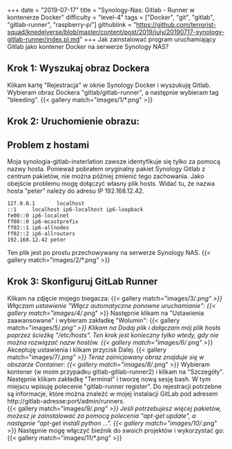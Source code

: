 +++
date = "2019-07-17"
title = "Synology-Nas: Gitlab - Runner w kontenerze Docker"
difficulty = "level-4"
tags = ["Docker", "git", "gitlab", "gitlab-runner", "raspberry-pi"]
githublink = "https://github.com/terrorist-squad/knedelverse/blob/master/content/post/2019/july/20190717-synology-gitlab-runner/index.pl.md"
+++
Jak zainstalować program uruchamiający Gitlab jako kontener Docker na serwerze Synology NAS?
## Krok 1: Wyszukaj obraz Dockera
Klikam kartę "Rejestracja" w oknie Synology Docker i wyszukuję Gitlab. Wybieram obraz Dockera "gitlab/gitlab-runner", a następnie wybieram tag "bleeding".
{{< gallery match="images/1/*.png" >}}

## Krok 2: Uruchomienie obrazu:

##  Problem z hostami
Moja synologia-gitlab-insterlation zawsze identyfikuje się tylko za pomocą nazwy hosta. Ponieważ pobrałem oryginalny pakiet Synology Gitlab z centrum pakietów, nie można później zmienić tego zachowania.  Jako obejście problemu mogę dołączyć własny plik hosts. Widać tu, że nazwa hosta "peter" należy do adresu IP 192.168.12.42.
```
127.0.0.1       localhost                                                       
::1     localhost ip6-localhost ip6-loopback                                    
fe00::0 ip6-localnet                                                            
ff00::0 ip6-mcastprefix                                                         
ff02::1 ip6-allnodes                                                            
ff02::2 ip6-allrouters               
192.168.12.42 peter

```
Ten plik jest po prostu przechowywany na serwerze Synology NAS.
{{< gallery match="images/2/*.png" >}}

## Krok 3: Skonfiguruj GitLab Runner
Klikam na zdjęcie mojego biegacza:
{{< gallery match="images/3/*.png" >}}
Włączam ustawienie "Włącz automatyczne ponowne uruchamianie":
{{< gallery match="images/4/*.png" >}}
Następnie klikam na "Ustawienia zaawansowane" i wybieram zakładkę "Wolumin":
{{< gallery match="images/5/*.png" >}}
Klikam na Dodaj plik i dołączam mój plik hosts poprzez ścieżkę "/etc/hosts". Ten krok jest konieczny tylko wtedy, gdy nie można rozwiązać nazw hostów.
{{< gallery match="images/6/*.png" >}}
Akceptuję ustawienia i klikam przycisk Dalej.
{{< gallery match="images/7/*.png" >}}
Teraz zainicjowany obraz znajduje się w obszarze Container:
{{< gallery match="images/8/*.png" >}}
Wybieram kontener (w moim przypadku gitlab-gitlab-runner2) i klikam na "Szczegóły". Następnie klikam zakładkę "Terminal" i tworzę nową sesję bash. W tym miejscu wpisuję polecenie "gitlab-runner register". Do rejestracji potrzebne są informacje, które można znaleźć w mojej instalacji GitLab pod adresem http://gitlab-adresse:port/admin/runners.   
{{< gallery match="images/9/*.png" >}}
Jeśli potrzebujesz więcej pakietów, możesz je zainstalować za pomocą polecenia "apt-get update", a następnie "apt-get install python ...".
{{< gallery match="images/10/*.png" >}}
Następnie mogę włączyć bieżnik do swoich projektów i wykorzystać go:
{{< gallery match="images/11/*.png" >}}
